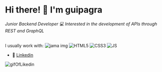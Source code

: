 # Hi there! :wave: I'm guipagra

###### Junior Backend Developer :computer: Interested in the development of APIs through REST and GraphQL

I usually work with: 
![jama img](https://camo.githubusercontent.com/c1b0b505a0bc50465b83d782c1b8aae51b6e3832b670958f6c538be69dcb0bc0/68747470733a2f2f696d672e736869656c64732e696f2f62616467652f6a6176612d2539334938323334422e7376673f267374796c653d666f722d7468652d6261646765266c6f676f3d6a617661266c6f676f436f6c6f723d62726f776e)
![HTML5](https://camo.githubusercontent.com/1f8e7f12b53c7bf4a9ba15fea5020b97c2dd5a0413bde6aec12df5f0025fcc38/68747470733a2f2f696d672e736869656c64732e696f2f62616467652f68746d6c352d2532334533344632362e7376673f267374796c653d666f722d7468652d6261646765266c6f676f3d68746d6c35266c6f676f436f6c6f723d7768697465)
![CSS3](https://camo.githubusercontent.com/a0f96256aaddde15e6bc6bcd651d24ba4bb1967339fed819630d91c61aaa1634/68747470733a2f2f696d672e736869656c64732e696f2f62616467652f637373332d2532333135373242362e7376673f267374796c653d666f722d7468652d6261646765266c6f676f3d63737333266c6f676f436f6c6f723d7768697465)
![JS](https://camo.githubusercontent.com/6752a5abda6bc26d149a666e2ef2b0359855cc9526abfc0ad48c4771ec906979/68747470733a2f2f696d672e736869656c64732e696f2f62616467652f6a6176617363726970742d2532333332333333302e7376673f267374796c653d666f722d7468652d6261646765266c6f676f3d6a617661736372697074266c6f676f436f6c6f723d253233463744463145)

- :round_pushpin: [Linkedin](https://www.linkedin.com/in/guillermo-pat%C3%B3n-garc%C3%ADa/)

![gifOfLikedin](https://camo.githubusercontent.com/77f6670bbc38485983923882b12b9a7b856877d359fc03af908e7458ca55549d/68747470733a2f2f63646e2e6472696262626c652e636f6d2f75736572732f3432303138332f73637265656e73686f74732f323837353633372f6f63746f6361745f6769746875622e676966)

